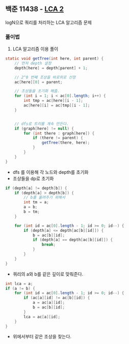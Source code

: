 ## 백준 11438 - [LCA 2](https://www.acmicpc.net/problem/11438)

logN으로 쿼리를 처리하는 LCA 알고리즘 문제

### 풀이법
1. LCA 알고리즘 이용 풀이

~~~JAVA
static void getTree(int here, int parent) {
    // 먼저 depth 설정
    depth[here] = depth[parent] + 1;

    // 2^0 번째 조상을 바로위로 선정
    ac[here][0] = parent;

    // 조상들을 초기화 해줌.
    for (int i = 1; i < ac[0].length; i++) {
        int tmp = ac[here][i - 1];
        ac[here][i] = ac[tmp][i - 1];
    }


    // dfs로 트리를 계속 만든다.
    if (graph[here] != null) {
        for (int there : graph[here]) {
            if (there != parent) {
                getTree(there, here);
            }
        }
    }
}
~~~

- dfs 를 이용해 각 노드와 depth를 초기화
- 조상들을 dp로 초기화

~~~JAVA
if (depth[a] != depth[b]) {
    if (depth[a] > depth[b]) {
        // b를 올려주기 위해서
        int tm = a;
        a = b;
        b = tm;
    }

    for (int id = ac[0].length - 1; id >= 0; id--) {
        if (depth[a] <= depth[ac[b][id]]) {
            b = ac[b][id];
            if (depth[a] == depth[ac[b][id]]) {
                break;
            }
        }
    }
}
~~~

- 쿼리의 a와 b를 같은 깊이로 맞춰준다.

~~~JAVA
int lca = a;
if (a != b) {
    for (int id = ac[0].length - 1; id >= 0; id--) {
        if (ac[a][id] != ac[b][id]) {
            a = ac[a][id];
            b = ac[b][id];
        }
        lca = ac[a][id];
    }
}
~~~

- 위에서부터 같은 조상을 찾는다.